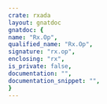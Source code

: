 ```yaml
---
crate: rxada
layout: gnatdoc
gnatdoc: {
name: "Rx.Op",
qualified_name: "Rx.Op",
signature: "rx.op",
enclosing: "rx",
is_private: false,
documentation: "",
documentation_snippet: "",
}
---
```

